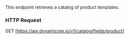 This endpoint retrieves a catalog of product templates.
### HTTP Request

GET [https://api.dynamicore.io/v1/catalog/fields/product]